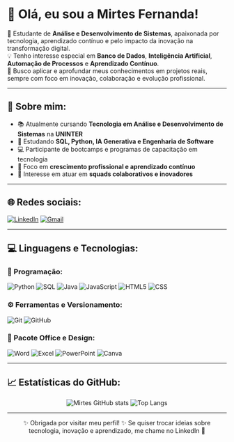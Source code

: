 <!--
README de perfil personalizado por Mirtes Fernanda 💻
-->

<div align="left">

# 👋 Olá, eu sou a Mirtes Fernanda!

🎯 Estudante de **Análise e Desenvolvimento de Sistemas**, apaixonada por tecnologia, aprendizado contínuo e pelo impacto da inovação na transformação digital.  
💡 Tenho interesse especial em **Banco de Dados**, **Inteligência Artificial**, **Automação de Processos** e **Aprendizado Contínuo**.  
🚀 Busco aplicar e aprofundar meus conhecimentos em projetos reais, sempre com foco em inovação, colaboração e evolução profissional.

</div>

---

## 💫 Sobre mim:
- 📚 Atualmente cursando **Tecnologia em Análise e Desenvolvimento de Sistemas** na **UNINTER**  
- 🌱 Estudando **SQL, Python, IA Generativa e Engenharia de Software**  
- 💻 Participante de bootcamps e programas de capacitação em tecnologia  
- 🎯 Foco em **crescimento profissional e aprendizado contínuo**  
- 🤝 Interesse em atuar em **squads colaborativos e inovadores**  

---

## 🌐 Redes sociais:
[![LinkedIn](https://img.shields.io/badge/LinkedIn-0077B5?style=for-the-badge&logo=linkedin&logoColor=white)](https://www.linkedin.com/in/mirtes-fernanda-dutra-da-silva-058aa530a)
[![Gmail](https://img.shields.io/badge/Gmail-D14836?style=for-the-badge&logo=gmail&logoColor=white)](mailto:mirtesfes@gmail.com)

---

## 💻 Linguagens e Tecnologias:

### 🧠 Programação:
![Python](https://img.shields.io/badge/Python-3776AB?style=for-the-badge&logo=python&logoColor=white)
![SQL](https://img.shields.io/badge/SQL-003B57?style=for-the-badge&logo=database&logoColor=white)
![Java](https://img.shields.io/badge/Java-007396?style=for-the-badge&logo=openjdk&logoColor=white)
![JavaScript](https://img.shields.io/badge/JavaScript-F7DF1E?style=for-the-badge&logo=javascript&logoColor=black)
![HTML5](https://img.shields.io/badge/HTML5-E34F26?style=for-the-badge&logo=html5&logoColor=white)
![CSS](https://img.shields.io/badge/CSS3-1572B6?style=for-the-badge&logo=css3&logoColor=white)

### ⚙️ Ferramentas e Versionamento:
![Git](https://img.shields.io/badge/Git-F05032?style=for-the-badge&logo=git&logoColor=white)
![GitHub](https://img.shields.io/badge/GitHub-181717?style=for-the-badge&logo=github&logoColor=white)

### 🧰 Pacote Office e Design:
![Word](https://img.shields.io/badge/Word-2B579A?style=for-the-badge&logo=microsoft-word&logoColor=white)
![Excel](https://img.shields.io/badge/Excel-217346?style=for-the-badge&logo=microsoft-excel&logoColor=white)
![PowerPoint](https://img.shields.io/badge/PowerPoint-B7472A?style=for-the-badge&logo=microsoft-powerpoint&logoColor=white)
![Canva](https://img.shields.io/badge/Canva-00C4CC?style=for-the-badge&logo=canva&logoColor=white)

---

## 📈 Estatísticas do GitHub:

<div align="center">

![Mirtes GitHub stats](https://github-readme-stats.vercel.app/api?username=SeuUsuario&show_icons=true&theme=radical)
![Top Langs](https://github-readme-stats.vercel.app/api/top-langs/?username=SeuUsuario&layout=compact&theme=radical)

</div>

---

<div align="center">
✨ Obrigada por visitar meu perfil! ✨  
Se quiser trocar ideias sobre tecnologia, inovação e aprendizado, me chame no LinkedIn 💬
</div>
